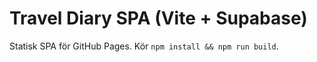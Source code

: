 ﻿# Travel Diary SPA (Vite + Supabase)
Statisk SPA för GitHub Pages. Kör `npm install && npm run build`.
